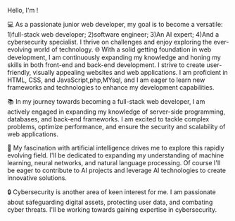 Hello, I'm <Cristiano Miguel DCode Master/>!

💻 As a passionate junior web developer, my goal is to become a versatile:<br>
1)full-stack web developer;
2)software engineer;
3)An AI expert;
4)And a cybersecurity specialist. 
I thrive on challenges and enjoy exploring the ever-evolving world of technology.
🌐 With a solid getting foundation in web development, I am continuously expanding my knowledge and honing my skills in both front-end and back-end development. 
I strive to create user-friendly, visually appealing websites and web applications. 
I am proficient in HTML, CSS, and JavaScript,php,MYsql, and I am eager to learn new frameworks and technologies to enhance my development capabilities.

📚 In my journey towards becoming a full-stack web developer, I am actively engaged in expanding my knowledge of server-side programming, databases, and back-end frameworks.
I am excited to tackle complex problems, optimize performance, and ensure the security and scalability of web applications.

🤖 My fascination with artificial intelligence drives me to explore this rapidly evolving field. I'll be dedicated to expanding my understanding of machine learning, neural networks, and natural language processing. 
Of course I'll be eager to contribute to AI projects and leverage AI technologies to create innovative solutions.

🔒 Cybersecurity is another area of keen interest for me. I am passionate about safeguarding digital assets, protecting user data, and combating cyber threats. 
I'll be working towards gaining expertise in cybersecurity.
